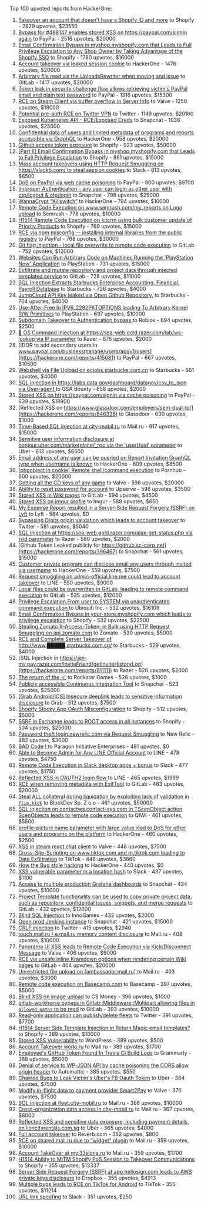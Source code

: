 Top 100 upvoted reports from HackerOne:

1. [Takeover an account that doesn't have a Shopify ID and more](https://hackerone.com/reports/867513) to Shopify - 2829 upvotes, $23550
2. [Bypass for #488147 enables stored XSS on https://paypal.com/signin again](https://hackerone.com/reports/510152) to PayPal - 2516 upvotes, $20000
3. [Email Confirmation Bypass in myshop.myshopify.com that Leads to Full Privilege Escalation to Any Shop Owner by Taking Advantage of the Shopify SSO](https://hackerone.com/reports/791775) to Shopify - 1780 upvotes, $16000
4. [Account takeover via leaked session cookie](https://hackerone.com/reports/745324) to HackerOne - 1476 upvotes, $20000
5. [Arbitrary file read via the UploadsRewriter when moving and issue](https://hackerone.com/reports/827052) to GitLab - 1417 upvotes, $20000
6. [Token leak in security challenge flow allows retrieving victim's PayPal email and plain text password](https://hackerone.com/reports/739737) to PayPal - 1316 upvotes, $15300
7. [RCE on Steam Client via buffer overflow in Server Info](https://hackerone.com/reports/470520) to Valve - 1250 upvotes, $18000
8. [Potential pre-auth RCE on Twitter VPN](https://hackerone.com/reports/591295) to Twitter - 1149 upvotes, $20160
9. [Exposed Kubernetes API - RCE/Exposed Creds](https://hackerone.com/reports/455645) to Snapchat - 1038 upvotes, $25000
10. [Confidential data of users and limited metadata of programs and reports accessible via GraphQL](https://hackerone.com/reports/489146) to HackerOne - 958 upvotes, $20000
11. [Github access token exposure](https://hackerone.com/reports/1087489) to Shopify - 923 upvotes, $50000
12. [[Part II] Email Confirmation Bypass in myshop.myshopify.com that Leads to Full Privilege Escalation](https://hackerone.com/reports/796808) to Shopify - 861 upvotes, $15000
13. [Mass account takeovers using HTTP Request Smuggling on https://slackb.com/ to steal session cookies](https://hackerone.com/reports/737140) to Slack - 813 upvotes, $6500
14. [DoS on PayPal via web cache poisoning](https://hackerone.com/reports/622122) to PayPal - 800 upvotes, $9700
15. [Improper Authentication - any user can login as other user with otp/logout & otp/login](https://hackerone.com/reports/921780) to Snapchat - 798 upvotes, $25000
16. [WannaCrypt “Killswitch”](https://hackerone.com/reports/228648) to HackerOne - 794 upvotes, $10000
17. [Remote Code Execution on www.semrush.com/my_reports on Logo upload](https://hackerone.com/reports/403417) to Semrush - 778 upvotes, $10000
18. [H1514 Remote Code Execution on kitcrm using bulk customer update of Priority Products](https://hackerone.com/reports/422944) to Shopify - 769 upvotes, $15000
19. [RCE via npm misconfig -- installing internal libraries from the public registry](https://hackerone.com/reports/925585) to PayPal - 768 upvotes, $30000
20. [Git flag injection - local file overwrite to remote code execution](https://hackerone.com/reports/658013) to GitLab - 752 upvotes, $12000
21. [Websites Can Run Arbitrary Code on Machines Running the 'PlayStation Now' Application](https://hackerone.com/reports/873614) to PlayStation - 731 upvotes, $15000
22. [Exfiltrate and mutate repository and project data through injected templated service](https://hackerone.com/reports/446585) to GitLab - 728 upvotes, $11000
23. [SQL Injection Extracts Starbucks Enterprise Accounting, Financial, Payroll Database](https://hackerone.com/reports/531051) to Starbucks - 726 upvotes, $4000
24. [JumpCloud API Key leaked via Open Github Repository.](https://hackerone.com/reports/716292) to Starbucks - 704 upvotes, $4000
25. [Use-After-Free In IPV6_2292PKTOPTIONS leading To Arbitrary Kernel R/W Primitives](https://hackerone.com/reports/826026) to PlayStation - 697 upvotes, $10000
26. [Subdomain Takeover to Authentication bypass ](https://hackerone.com/reports/335330) to Roblox - 694 upvotes, $2500
27. [🐞 OS Command Injection at https://sea-web.gold.razer.com/lab/ws-lookup via IP parameter](https://hackerone.com/reports/821962) to Razer - 676 upvotes, $2000
28. [IDOR to add secondary users in www.paypal.com/businessmanage/users/api/v1/users](https://hackerone.com/reports/415081) to PayPal - 667 upvotes, $10500
29. [Webshell via File Upload on ecjobs.starbucks.com.cn](https://hackerone.com/reports/506646) to Starbucks - 661 upvotes, $4000
30. [SQL injection in https://labs.data.gov/dashboard/datagov/csv_to_json via User-agent ](https://hackerone.com/reports/297478) to GSA Bounty - 658 upvotes, $2000
31. [Stored XSS on https://paypal.com/signin via cache poisoning](https://hackerone.com/reports/488147) to PayPal - 639 upvotes, $18900
32. [Reflected XSS on https://www.glassdoor.com/employers/sem-dual-lp/](https://hackerone.com/reports/846338) to Glassdoor - 630 upvotes, $1000
33. [Time-Based SQL injection at city-mobil.ru](https://hackerone.com/reports/868436) to Mail.ru - 617 upvotes, $15000
34. [Sensitive user information disclosure at bonjour.uber.com/marketplace/_rpc via the 'userUuid' parameter](https://hackerone.com/reports/542340) to Uber - 613 upvotes, $6500
35. [Email address of any user can be queried on Report Invitation GraphQL type when username is known](https://hackerone.com/reports/792927) to HackerOne - 609 upvotes, $8500
36. [[phpobject in cookie] Remote shell/command execution](https://hackerone.com/reports/141956) to Pornhub - 600 upvotes, $20000
37. [Getting all the CD keys of any game](https://hackerone.com/reports/391217) to Valve - 598 upvotes, $20000
38. [Ability to reset password for account](https://hackerone.com/reports/322985) to Upserve  - 596 upvotes, $3500
39. [Stored XSS in Wiki pages](https://hackerone.com/reports/526325) to GitLab - 594 upvotes, $4500
40. [Stored XSS on imgur profile](https://hackerone.com/reports/484434) to Imgur - 588 upvotes, $650
41. [My Expense Report resulted in a Server-Side Request Forgery (SSRF) on Lyft](https://hackerone.com/reports/885975) to Lyft - 584 upvotes, $0
42. [Bypassing Digits origin validation which leads to account takeover](https://hackerone.com/reports/129873) to Twitter - 581 upvotes, $5040
43. [SQL injection at https://sea-web.gold.razer.com/ajax-get-status.php via txid parameter](https://hackerone.com/reports/819738) to Razer - 580 upvotes, $2000
44. [Github Token Leaked publicly for https://github.sc-corp.net](https://hackerone.com/reports/396467) to Snapchat - 561 upvotes, $15000
45. [Customer private program can disclose email any users through invited via username](https://hackerone.com/reports/807448) to HackerOne - 559 upvotes, $7500
46. [Request smuggling on admin-official.line.me could lead to account takeover](https://hackerone.com/reports/740037) to LINE - 550 upvotes, $9000
47. [Local files could be overwritten in GitLab, leading to remote command execution](https://hackerone.com/reports/587854) to GitLab - 535 upvotes, $12000
48. [Privilege Escalation From user to SYSTEM via unauthenticated command execution ](https://hackerone.com/reports/544928) to Ubiquiti Inc. - 532 upvotes, $16109
49. [Email Confirmation Bypass in your-store.myshopify.com which leads to privilege escalation](https://hackerone.com/reports/910300) to Shopify - 532 upvotes, $22500
50. [Stealing Zomato X-Access-Token: in Bulk using HTTP Request Smuggling on api.zomato.com](https://hackerone.com/reports/771666) to Zomato - 530 upvotes, $5000
51. [RCE and Complete Server Takeover of http://www.█████.starbucks.com.sg/](https://hackerone.com/reports/502758) to Starbucks - 529 upvotes, $4000
52. [SQL Injection in https://api-my.pay.razer.com/inviteFriend/getInviteHistoryLog](https://hackerone.com/reports/811111) to Razer - 528 upvotes, $2000
53. [The return of the ＜](https://hackerone.com/reports/639684) to Rockstar Games - 526 upvotes, $1000
54. [Publicly accessible Continuous Integration Tool](https://hackerone.com/reports/313457) to Snapchat - 523 upvotes, $25000
55. [[Grab Android/iOS] Insecure deeplink leads to sensitive information disclosure](https://hackerone.com/reports/401793) to Grab - 512 upvotes, $7500
56. [Shopify Stocky App OAuth Misconfiguration](https://hackerone.com/reports/740989) to Shopify - 512 upvotes, $5000
57. [SSRF in Exchange leads to ROOT access in all instances](https://hackerone.com/reports/341876) to Shopify - 504 upvotes, $25000
58. [Password theft login.newrelic.com via Request Smuggling](https://hackerone.com/reports/498052) to New Relic - 482 upvotes, $3000
59. [BAD Code ! ](https://hackerone.com/reports/180074) to Paragon Initiative Enterprises - 481 upvotes, $0
60. [Able to Become Admin for Any LINE Official Account](https://hackerone.com/reports/698579) to LINE - 478 upvotes, $4750
61. [Remote Code Execution in Slack desktop apps + bonus](https://hackerone.com/reports/783877) to Slack - 477 upvotes, $1750
62. [Reflected XSS in OAUTH2 login flow ](https://hackerone.com/reports/697099) to LINE - 465 upvotes, $1989
63. [RCE when removing metadata with ExifTool](https://hackerone.com/reports/1154542) to GitLab - 463 upvotes, $20000
64. [Steal ALL collateral during liquidation by exploiting lack of validation in `flip.kick`](https://hackerone.com/reports/684092) to BlockDev Sp. Z o.o - 461 upvotes, $50000
65. [SQL injection on contactws.contact-sys.com in TScenObject action ScenObjects leads to remote code execution](https://hackerone.com/reports/816254) to QIWI - 461 upvotes, $5500
66. [profile-picture name parameter with large value lead to DoS for other users and programs on the platform](https://hackerone.com/reports/764434) to HackerOne - 460 upvotes, $2500
67. [XSS in steam react chat client](https://hackerone.com/reports/409850) to Valve - 448 upvotes, $7500
68. [Cross-Site-Scripting on www.tiktok.com and m.tiktok.com leading to Data Exfiltration](https://hackerone.com/reports/968082) to TikTok - 446 upvotes, $3860
69. [How the Bug stole hacking](https://hackerone.com/reports/762510) to HackerOne - 440 upvotes, $0
70. [XSS vulnerable parameter in a location hash](https://hackerone.com/reports/146336) to Slack - 437 upvotes, $1100
71. [Access to multiple production Grafana dashboards](https://hackerone.com/reports/663628) to Snapchat - 434 upvotes, $10000
72. [Project Template functionality can be used to copy private project data, such as repository, confidential issues, snippets, and merge requests](https://hackerone.com/reports/689314) to GitLab - 432 upvotes, $12000
73. [Blind SQL Injection ](https://hackerone.com/reports/758654) to InnoGames - 432 upvotes, $2000
74. [Open prod Jenkins instance](https://hackerone.com/reports/231460) to Snapchat - 421 upvotes, $15000
75. [CRLF injection](https://hackerone.com/reports/446271) to Twitter - 415 upvotes, $2940
76. [touch.mail.ru / e.mail.ru memory content disclosure](https://hackerone.com/reports/513236) to Mail.ru - 408 upvotes, $10000
77. [Panorama UI XSS leads to Remote Code Execution via Kick/Disconnect Message](https://hackerone.com/reports/631956) to Valve - 406 upvotes, $9000
78. [RCE via unsafe inline Kramdown options when rendering certain Wiki pages](https://hackerone.com/reports/1125425) to GitLab - 404 upvotes, $20000
79. [Unrestricted file upload on [ambassador.mail.ru] ](https://hackerone.com/reports/854032) to Mail.ru - 403 upvotes, $3000
80. [Remote code execution on Basecamp.com](https://hackerone.com/reports/365271) to Basecamp - 397 upvotes, $5000
81. [Blind XSS on image upload](https://hackerone.com/reports/1010466) to CS Money - 396 upvotes, $1000
82. [gitlab-workhorse bypass in Gitlab::Middleware::Multipart allowing files in `allowed_paths` to be read](https://hackerone.com/reports/850447) to GitLab - 393 upvotes, $10000
83. [Read-only application can publish/delete fleets](https://hackerone.com/reports/1032468) to Twitter - 391 upvotes, $7700
84. [H1514 Server Side Template Injection in Return Magic email templates?](https://hackerone.com/reports/423541) to Shopify - 389 upvotes, $10000
85. [Stored XSS Vulnerability](https://hackerone.com/reports/643908) to WordPress - 389 upvotes, $500
86. [Account Takeover worki.ru](https://hackerone.com/reports/744662) to Mail.ru - 389 upvotes, $1700
87. [Employee's GitHub Token Found In Travis CI Build Logs](https://hackerone.com/reports/496937) to Grammarly - 388 upvotes, $5000
88. [Denial of service to WP-JSON API by cache poisoning the CORS allow origin header](https://hackerone.com/reports/591302) to Automattic - 385 upvotes, $550
89. [Chained Bugs to Leak Victim's Uber's FB Oauth Token](https://hackerone.com/reports/202781) to Uber - 384 upvotes, $7500
90. [Modify in-flight data to payment provider Smart2Pay](https://hackerone.com/reports/1295844) to Valve - 370 upvotes, $7500
91. [SQL injection at fleet.city-mobil.ru](https://hackerone.com/reports/881901) to Mail.ru - 368 upvotes, $10000
92. [Cross-organization data access in city-mobil.ru](https://hackerone.com/reports/863983) to Mail.ru - 367 upvotes, $8000
93. [Reflected XSS and sensitive data exposure, including payment details, on lioncityrentals.com.sg](https://hackerone.com/reports/340431) to Uber - 365 upvotes, $4000
94. [Full account takeover](https://hackerone.com/reports/314808) to Reverb.com - 362 upvotes, $800
95. [RCE on shared.mail.ru due to "widget" plugin](https://hackerone.com/reports/518637) to Mail.ru - 359 upvotes, $10000
96. [Account TakeOver at my.33slona.ru](https://hackerone.com/reports/773519) to Mail.ru - 359 upvotes, $1700
97. [H1514 Ability to MiTM Shopify PoS Session to Takeover Communications](https://hackerone.com/reports/423467) to Shopify - 355 upvotes, $13337
98. [Server Side Request Forgery (SSRF) at app.hellosign.com leads to AWS private keys disclosure](https://hackerone.com/reports/923132) to Dropbox - 355 upvotes, $4913
99. [Multiple bugs leads to RCE on TikTok for Android](https://hackerone.com/reports/1065500) to TikTok - 355 upvotes, $11214
100. [URL link spoofing](https://hackerone.com/reports/481472) to Slack - 351 upvotes, $250
